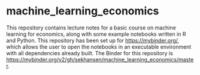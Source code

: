 # machine_learning_economics

This repository contains lecture notes for a basic course on machine learning for economics, along with some example notebooks written in R and Python.  This repository has been set up for https://mybinder.org/, which allows the user to open the notebooks in an executable environment with all dependencies already built.  The Binder for this repository is https://mybinder.org/v2/gh/sekhansen/machine_learning_economics/master.